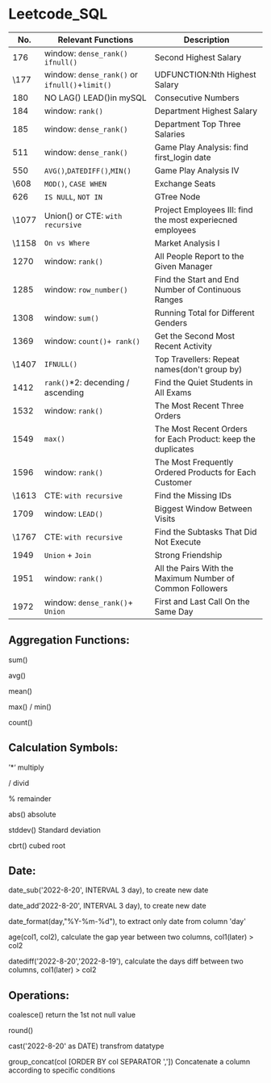 # Leetcode_SQL

| No.           | Relevant Functions |Description|
| ------------- | -----------------| -------------|
| 176 | window: `dense_rank()`  `ifnull()`|Second Highest Salary|
| \177 | window: `dense_rank()` or `ifnull()`+`limit()` |UDFUNCTION:Nth Highest Salary|
| 180 | NO LAG() LEAD()in mySQL |Consecutive Numbers|
| 184 | window: `rank()` |Department Highest Salary|
| 185 | window: `dense_rank()` |Department Top Three Salaries|
| 511 | window: `dense_rank()`  |Game Play Analysis: find first_login date|
| 550 | `AVG()`,`DATEDIFF()`,`MIN()`  |Game Play Analysis IV|
| \608 | `MOD()`, `CASE WHEN`  |Exchange Seats|
| 626 | `IS NULL`, `NOT IN`  |GTree Node| 
| \1077 | Union() or CTE: `with recursive` |Project Employees III: find the most experiecned employees|
| \1158 | `On vs Where` |Market Analysis I|
| 1270 | window: `rank()`  |All People Report to the Given Manager|
| 1285 | window: `row_number()`  |Find the Start and End Number of Continuous Ranges|
| 1308 | window: `sum()`  |Running Total for Different Genders|
| 1369 | window: `count()+ rank()`  |Get the Second Most Recent Activity|
| \1407 | `IFNULL()`  |Top Travellers: Repeat names(don't group by)|
| 1412 | `rank()`*2: decending / ascending  |Find the Quiet Students in All Exams|
| 1532 | window: `rank()`  |The Most Recent Three Orders|
| 1549 |  `max()`  |The Most Recent Orders for Each Product: keep the duplicates|
| 1596 | window: `rank()`  |The Most Frequently Ordered Products for Each Customer|
|\1613 | CTE: `with recursive`  |Find the Missing IDs|
| 1709 | window: `LEAD()`  |Biggest Window Between Visits|
| \1767 | CTE: `with recursive`   |Find the Subtasks That Did Not Execute|
| 1949 | `Union` + `Join` |Strong Friendship|
| 1951 | window: `rank()`  |All the Pairs With the Maximum Number of Common Followers|
| 1972 | window: `dense_rank()`+ `Union` |First and Last Call On the Same Day|



## Aggregation Functions:
sum()

avg()

mean()

max() / min()

count()


## Calculation Symbols:
’*‘ multiply

/ divid

% remainder

abs() absolute

stddev() Standard deviation

cbrt() cubed root


## Date:
date_sub('2022-8-20', INTERVAL 3 day), to create new date

date_add'2022-8-20', INTERVAL 3 day), to create new date

date_format(day,"%Y-%m-%d"), to extract only date from column 'day'

age(col1, col2), calculate the gap year between two columns, col1(later) > col2

datediff('2022-8-20','2022-8-19'), calculate the days diff between two columns, col1(later) > col2



## Operations:
coalesce() return the 1st not null value

round()

cast('2022-8-20' as DATE)  transfrom datatype

group_concat(col [ORDER BY col SEPARATOR ',']) Concatenate a column according to specific conditions
